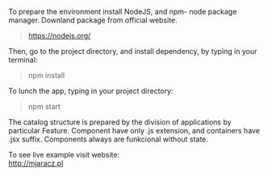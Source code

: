 To prepare the environment install NodeJS, and npm- node package manager. Downland package from official website.

>https://nodejs.org/

Then, go to the project directory, and install dependency, by typing in your terminal:

>npm install


To lunch the app, typing in your project directory:
>npm start



The catalog structure is prepared by the division of applications by particular Feature. Component have only .js extension, and containers have .jsx suffix. Components always are funkcional without state. 

To see live example visit website: <br>
http://mjaracz.pl
